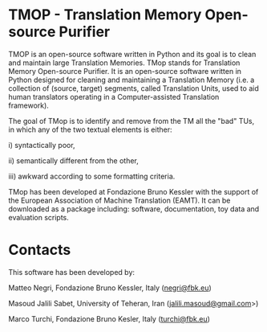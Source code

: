 # TMOP - Translation Memory Open-source Purifier


TMOP is an open-source software written in Python and its goal is to clean and maintain large Translation Memories. TMop stands for Translation Memory Open-source Purifier. It is an open-source software written in Python designed for cleaning and maintaining a Translation Memory (i.e. a collection of (source, target) segments, called Translation Units, used to aid human translators operating in a Computer-assisted Translation framework). 

The goal of TMop is to identify and remove from the TM all the "bad" TUs,  in which any of the two textual elements is either: 

i) syntactically poor, 

ii) semantically different from the other,

iii) awkward according to some formatting criteria. 

TMop has been developed at Fondazione Bruno Kessler with the support of the European Association of Machine Translation (EAMT). It can be downloaded as a package including: software, documentation, toy data and evaluation scripts. 


# Contacts

This software has been developed by:

Matteo Negri, Fondazione Bruno Kessler, Italy (negri@fbk.eu)

Masoud Jalili Sabet, University of Teheran, Iran (jalili.masoud@gmail.com>)

Marco Turchi, Fondazione Bruno Kesler, Italy (turchi@fbk.eu)
